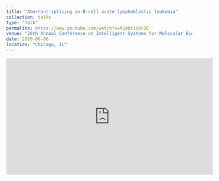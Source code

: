 ```yaml
---
title: "Aberrant splicing in B-cell acute lymphoblastic leukemia"
collection: talks
type: "Talk"
permalink: https://www.youtube.com/watch?v=MSAbt19Oc2E
venue: "26th Annual Conference on Intelligent Systems for Molecular Biology"
date: 2018-06-06
location: "Chicago, IL"
---
```

<iframe width="560" height="315" src="https://www.youtube.com/embed/MSAbt19Oc2E" frameborder="0" allow="accelerometer; autoplay; clipboard-write; encrypted-media; gyroscope; picture-in-picture" allowfullscreen></iframe>
